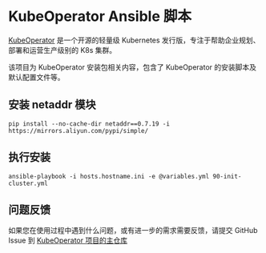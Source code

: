 # KubeOperator Ansible 脚本

[KubeOperator](https://github.com/KubeOperator/KubeOperator) 是一个开源的轻量级 Kubernetes 发行版，专注于帮助企业规划、部署和运营生产级别的 K8s 集群。

该项目为 KubeOperator 安装包相关内容，包含了 KubeOperator 的安装脚本及默认配置文件等。

## 安装 netaddr 模块
```
pip install --no-cache-dir netaddr==0.7.19 -i https://mirrors.aliyun.com/pypi/simple/
```

## 执行安装
```
ansible-playbook -i hosts.hostname.ini -e @variables.yml 90-init-cluster.yml
```

## 问题反馈

如果您在使用过程中遇到什么问题，或有进一步的需求需要反馈，请提交 GitHub Issue 到 [KubeOperator 项目的主仓库](https://github.com/KubeOperator/KubeOperator/issues)
